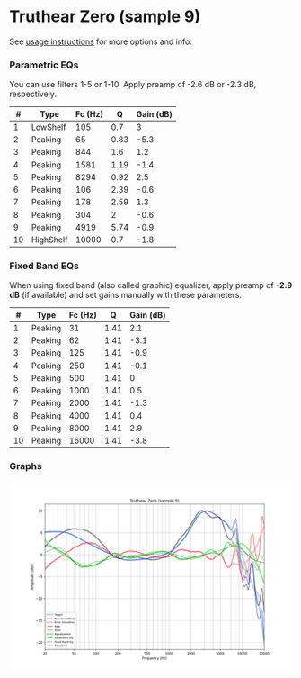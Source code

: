 # Truthear Zero (sample 9)
See [usage instructions](https://github.com/jaakkopasanen/AutoEq#usage) for more options and info.

### Parametric EQs
You can use filters 1-5 or 1-10. Apply preamp of -2.6 dB or -2.3 dB, respectively.

|   # | Type      |   Fc (Hz) |    Q |   Gain (dB) |
|-----|-----------|-----------|------|-------------|
|   1 | LowShelf  |       105 | 0.7  |         3   |
|   2 | Peaking   |        65 | 0.83 |        -5.3 |
|   3 | Peaking   |       844 | 1.6  |         1.2 |
|   4 | Peaking   |      1581 | 1.19 |        -1.4 |
|   5 | Peaking   |      8294 | 0.92 |         2.5 |
|   6 | Peaking   |       106 | 2.39 |        -0.6 |
|   7 | Peaking   |       178 | 2.59 |         1.3 |
|   8 | Peaking   |       304 | 2    |        -0.6 |
|   9 | Peaking   |      4919 | 5.74 |        -0.9 |
|  10 | HighShelf |     10000 | 0.7  |        -1.8 |

### Fixed Band EQs
When using fixed band (also called graphic) equalizer, apply preamp of **-2.9 dB** (if available) and set gains manually with these parameters.

|   # | Type    |   Fc (Hz) |    Q |   Gain (dB) |
|-----|---------|-----------|------|-------------|
|   1 | Peaking |        31 | 1.41 |         2.1 |
|   2 | Peaking |        62 | 1.41 |        -3.1 |
|   3 | Peaking |       125 | 1.41 |        -0.9 |
|   4 | Peaking |       250 | 1.41 |        -0.1 |
|   5 | Peaking |       500 | 1.41 |         0   |
|   6 | Peaking |      1000 | 1.41 |         0.5 |
|   7 | Peaking |      2000 | 1.41 |        -1.3 |
|   8 | Peaking |      4000 | 1.41 |         0.4 |
|   9 | Peaking |      8000 | 1.41 |         2.9 |
|  10 | Peaking |     16000 | 1.41 |        -3.8 |

### Graphs
![](./Truthear%20Zero%20(sample%209).png)
